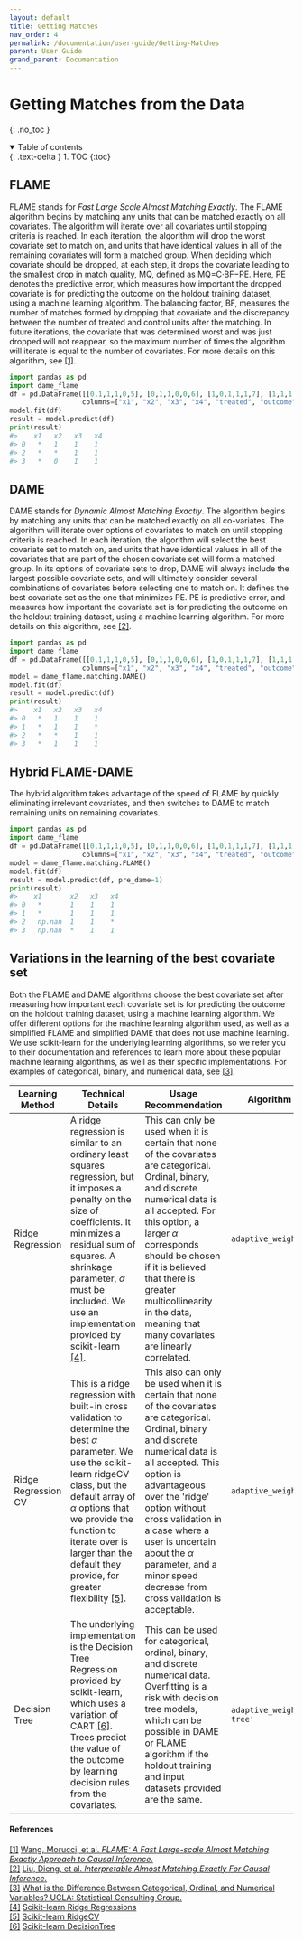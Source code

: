 ```yaml
---
layout: default
title: Getting Matches
nav_order: 4
permalink: /documentation/user-guide/Getting-Matches
parent: User Guide
grand_parent: Documentation
---
```


# Getting Matches from the Data
{: .no_toc }

<details open markdown="block">
  <summary>
    Table of contents
  </summary>
  {: .text-delta }
1. TOC
{:toc}
</details>


## FLAME

FLAME stands for *Fast Large Scale Almost Matching Exactly*. The FLAME algorithm  begins  by  matching  any  units  that  can  be  matched  exactly  on  all  covariates.  The algorithm will iterate over all covariates until stopping criteria  is  reached.   In  each  iteration,  the  algorithm  will  drop the worst  covariate  set  to match on, and units that have identical values in all of the remaining covariates will form a matched group. When deciding which covariate should be dropped, at each step, it drops the covariate leading to the smallest drop in match quality, MQ, defined as MQ=C·BF−PE.  Here, PE denotes the predictive error, which measures how important the dropped covariate is for predicting the outcome on the holdout training dataset, using a machine learning algorithm.  The balancing  factor, BF, measures the number of matches formed by dropping that covariate and the discrepancy between the number of treated and control units after the matching. In future iterations, the covariate that was determined worst and was just dropped will not reappear, so the maximum number of times the algorithm will iterate is equal to the number of covariates. For more details on this algorithm, see <a href="#references">[1]</a>.


```python
import pandas as pd
import dame_flame
df = pd.DataFrame([[0,1,1,1,0,5], [0,1,1,0,0,6], [1,0,1,1,1,7], [1,1,1,1,1,7]], 
                  columns=["x1", "x2", "x3", "x4", "treated", "outcome"])model = dame_flame.matching.FLAME()
model.fit(df)
result = model.predict(df)
print(result)
#>    x1   x2   x3   x4
#> 0   *   1    1    1     
#> 2   *   *    1    1     
#> 3   *   0    1    1         
```

## DAME

DAME stands for *Dynamic Almost Matching Exactly*. The  algorithm  begins  by  matching  any  units  that  can  be  matched  exactly  on  all  co-variates.  The algorithm will iterate over options of covariates to match on until stopping criteria  is  reached.   In  each  iteration,  the  algorithm  will  select  the  best  covariate  set  to match on, and units that have identical values in all of the covariates that are part of the chosen covariate set will form a matched group. In its options of covariate sets to drop, DAME will always include the largest possible covariate sets, and will ultimately consider several combinations of covariates before selecting one to match on. It defines the best covariate set as the one that minimizes PE. PE is predictive error, and measures how important the covariate set is for predicting the outcome on the holdout training dataset, using a machine learning algorithm. For more details on this algorithm, see <a href="#references">[2]</a>.


```python
import pandas as pd
import dame_flame
df = pd.DataFrame([[0,1,1,1,0,5], [0,1,1,0,0,6], [1,0,1,1,1,7], [1,1,1,1,1,7]], 
                  columns=["x1", "x2", "x3", "x4", "treated", "outcome"])
model = dame_flame.matching.DAME()
model.fit(df)
result = model.predict(df)
print(result)
#>    x1   x2   x3   x4
#> 0   *   1    1    1     
#> 1   *   1    1    *     
#> 2   *   *    1    1     
#> 3   *   1    1    1  
```

## Hybrid FLAME-DAME

The hybrid algorithm takes advantage of the speed of FLAME by quickly eliminating irrelevant covariates, and then switches to DAME to match remaining units on remaining covariates. 

```python
import pandas as pd
import dame_flame
df = pd.DataFrame([[0,1,1,1,0,5], [0,1,1,0,0,6], [1,0,1,1,1,7], [1,1,1,1,1,7]], 
                  columns=["x1", "x2", "x3", "x4", "treated", "outcome"])
model = dame_flame.matching.FLAME()
model.fit(df)
result = model.predict(df, pre_dame=1)
print(result)
#>    x1       x2   x3   x4
#> 0   *       1    1    1     
#> 1   *       1    1    1     
#> 2   np.nan  1    1    *     
#> 3   np.nan  *    1    1     
```
 
## Variations in the learning of the best covariate set

Both the FLAME and DAME algorithms choose the best covariate set after measuring how important each covariate set is for predicting the outcome on the holdout training dataset, using a machine learning algorithm. We offer different options for the machine learning algorithm used, as well as a simplified FLAME and simplified DAME that does not use machine learning. We use scikit-learn for the underlying learning algorithms, so we refer you to their documentation and references to learn more about these popular machine learning algorithms, as well as their specific implementations. For examples of categorical, binary, and numerical data, see <a href="#references">[3]</a>.

| Learning Method     | Technical Details                                                                                                                                                                                                                                                                                    | Usage Recommendation                                                                                                                                                                                                                                                                                                                                                      | Algorithm parameter                |
|---------------------|------------------------------------------------------------------------------------------------------------------------------------------------------------------------------------------------------------------------------------------------------------------------------------------------------|---------------------------------------------------------------------------------------------------------------------------------------------------------------------------------------------------------------------------------------------------------------------------------------------------------------------------------------------------------------------------|------------------------------------|
| Ridge Regression    | A ridge regression is similar to an ordinary least squares regression,  but it imposes a penalty on the size of coefficients. It minimizes a  residual sum of squares. A shrinkage parameter, $\alpha$ must be included. We use an implementation provided by scikit-learn <a href="#references">[4]</a>.                                                                          | This can only be used when it is certain that none of the covariates are categorical. Ordinal, binary, and discrete numerical  data is all accepted. For this option, a larger $\alpha$ corresponds should be chosen if it is believed that there is greater multicollinearity in the data, meaning that many covariates are linearly correlated.                         | `adaptive_weights='ridge'`         |
| Ridge Regression CV | This is a ridge regression with built-in cross validation to determine the best $\alpha$ parameter. We use the scikit-learn ridgeCV class, but the default array of $\alpha$ options that we provide the function to iterate over is larger  than the default they provide, for greater flexibility <a href="#references">[5]</a>. | This also can only be used when it is certain that none of the covariates are categorical. Ordinal, binary and discrete numerical data is all accepted.  This option is advantageous over the 'ridge' option without cross validation in a case where a user is uncertain about the $\alpha$ parameter, and a minor  speed decrease from cross validation is acceptable.  |   `adaptive_weights='ridgeCV'`     |
| Decision Tree       | The underlying implementation is the Decision Tree Regression provided by scikit-learn, which uses a variation of CART <a href="#references">[6]</a>. Trees predict the value of the outcome by learning decision rules from the covariates.                                                                                       | This can be used for categorical, ordinal, binary, and discrete numerical data.  Overfitting is a risk with decision tree models, which can be possible in DAME or FLAME algorithm if the holdout  training and input datasets provided are the same.                                                                                                                               | `adaptive_weights='decision-tree'` |

<div id="references" class="language-markdown highlighter-rouge">
  <h4>References</h4>
  <a class="number" href="#flame">[1]</a>
  <a href="https://arxiv.org/abs/1707.06315">
    Wang, Morucci, et al. <i>FLAME: A Fast Large-scale Almost Matching Exactly Approach to Causal Inference</i>.
  </a>
  <br/>
  <a class="number" href="#dame">[2]</a>
  <a href="https://arxiv.org/abs/1806.06802">
    Liu, Dieng, et al. <i>Interpretable Almost Matching Exactly For Causal Inference</i>.
  </a>
  <br/>
  <a class="number" href="#variations-in-the-learning-of-the-best-covariate-set">[3]</a> 
  <a href="https://stats.idre.ucla.edu/other/mult-pkg/whatstat/what-is-the-difference-between-categorical-ordinal-and-numerical-variables/">
    What is the Difference Between Categorical, Ordinal, and Numerical Variables? UCLA: Statistical Consulting Group.
  </a>
  <br/>
  <a class="number" href="#variations-in-the-learning-of-the-best-covariate-set">[4]</a> 
  <a href="https://scikit-learn.org/stable/modules/generated/sklearn.linear_model.Ridge.html">
    Scikit-learn Ridge Regressions
  </a>
  <br/>
  <a class="number" href="#variations-in-the-learning-of-the-best-covariate-set">[5]</a> 
  <a href="https://scikit-learn.org/stable/modules/generated/sklearn.linear_model.RidgeCV.html">
    Scikit-learn RidgeCV
  </a>
  <br/>
  <a class="number" href="#variations-in-the-learning-of-the-best-covariate-set">[6]</a> 
  <a href="https://scikit-learn.org/stable/modules/tree.html#tree">
    Scikit-learn DecisionTree
  </a>
</div>


